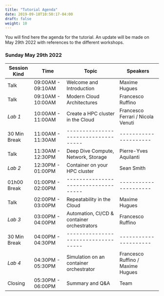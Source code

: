 ```yaml
---
title: "Tutorial Agenda"
date: 2019-09-18T10:50:17-04:00
draft: false
weight: 10
---
```


You will find here the agenda for the tutorial. An update will be made on May 29th 2022 with references to the different workshops.

### Sunday May 29th 2022

| Session Kind | Time                                                                  | Topic                                                                | Speakers                                   |
| ------------ | --------------------------------------------------------------------- | -------------------------------------------------------------------- | ------------------------------------------ |
| Talk         | 09:00AM - 09:10AM                                                     | Welcome and Introduction                                             | Maxime Hugues                              |
| Talk         | 09:10AM - 10:00AM                                                     | Modern Cloud Architectures                                           | Francesco Ruffino                          |
| *Lab 1*      | 10:00AM - 11:00AM                                                     | Create a HPC cluster in the Cloud                                    | Francesco Ferrari /  Nicola Venuti         |
| 30 Min Break | 11:00AM - 11:30AM                                                     | \-\-\-\-\-\-\-\-\-\-\-\-\-\-\-\-\-\-\-\-\-\-\-\-\-\-\-\-\-\-\-\-\--- | \-\-\-\-\-\-\-\-\-\-\-\-\-\-\-\-\-\-\-\-\- |
| Talk         | 11:30AM - 12:30PM                                                     | Deep Dive Compute, Network, Storage                                  | Pierre-Yves Aquilanti                      |
| *Lab 2*      | 12:30PM - 01:00PM                                                     | Container on your HPC cluster                                        | Sean Smith                                 |
| 01h00 Break  | 01:00PM - 02:00PM                                                     | \-\-\-\-\-\-\-\-\-\-\-\-\-\-\-\-\-\-\-\-\-\-\-\-\-\-\-\-\-\-\-\-\--- | \-\-\-\-\-\-\-\-\-\-\-\-\-\-\-\-\-\-\-\-\- |
| Talk         | 02:00PM - 03:00PM                                                     | Repeatability in the Cloud                                           | Maxime Hugues                              |
| *Lab 3*      | 03:00PM - 04:00PM	                                                   | Automation, CI/CD & container orchestrators                          | Francesco Ruffino                          |
| 30 Min Break | 04:00PM - 04:30PM                                                     | \-\-\-\-\-\-\-\-\-\-\-\-\-\-\-\-\-\-\-\-\-\-\-\-\-\-\-\-\-\-\-\-\--- | \-\-\-\-\-\-\-\-\-\-\-\-\-\-\-\-\-\-\-\-\- |
| *Lab 4*      | 04:30PM - 05:30PM	                                                   | Simulation on an container orchestrator                              | Francesco Ruffino / Maxime Hugues          |
| Closing      | 05:30PM - 06:00PM	                                                   | Summary and Q&A                                                      | Team                                       |
